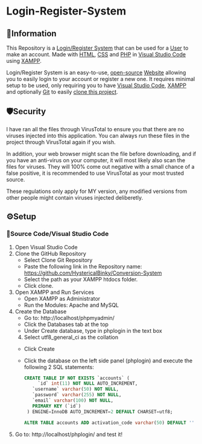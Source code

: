 # Login-Register-System
## 📖Information
This Repository is a [Login/Register System](https://en.wikipedia.org/wiki/Login) that can be used for a [User](https://en.wikipedia.org/wiki/User_(computing)) to make an account. Made with [HTML](https://en.wikipedia.org/wiki/HTML), [CSS](https://en.wikipedia.org/wiki/HTML) and [PHP](https://en.wikipedia.org/wiki/PHP) in [Visual Studio Code](https://code.visualstudio.com/) using [XAMPP](https://sourceforge.net/projects/xampp/).

Login/Register System is an easy-to-use, [open-source](https://en.wikipedia.org/wiki/Open_source) [Website](https://en.wikipedia.org/wiki/Website) allowing you to easily login to your account or register a new one. It requires minimal setup to be used, only requiring you to have [Visual Studio Code](https://code.visualstudio.com/), [XAMPP](https://sourceforge.net/projects/xampp/) and optionally [Git](https://git-scm.com/) to easily [clone this project]().

## 🛡️Security
I have ran all the files through VirusTotal to ensure you that there are no viruses injected into this application. You can always run these files in the project through VirusTotal again if you wish.

In addition, your web browser might scan the file before downloading, and if you have an anti-virus on your computer, it will most likely also scan the files for viruses. They will 100% come out negative with a small chance of a false positive, it is recommended to use VirusTotal as your most trusted source. 

These regulations only apply for MY version, any modified versions from other people might contain viruses injected deliberetly.

## ⚙️Setup

### 📝Source Code/Visual Studio Code
1. Open Visual Studio Code
2. Clone the GitHub Repository
    * Select Clone Git Repository
    * Paste the following link in the Repository name: https://github.com/HystericalBinky/Conversion-System
    * Select the path as your XAMPP htdocs folder.
    * Click clone.
3. Open XAMPP and Run Services
    * Open XAMPP as Administrator
    * Run the Modules: Apache and MySQL
4. Create the Database
    * Go to: http://localhost/phpmyadmin/
    * Click the Databases tab at the top
    * Under Create database, type in phplogin in the text box
    4. Select utf8_general_ci as the collation
    * Click Create
    * Click the database on the left side panel (phplogin) and execute the following 2 SQL statements:
       ```SQL
       CREATE TABLE IF NOT EXISTS `accounts` (
	        `id` int(11) NOT NULL AUTO_INCREMENT,
  	      `username` varchar(50) NOT NULL,
  	      `password` varchar(255) NOT NULL,
  	      `email` varchar(100) NOT NULL,
          PRIMARY KEY (`id`)
        ) ENGINE=InnoDB AUTO_INCREMENT=2 DEFAULT CHARSET=utf8;
       ```

       ```SQL
       ALTER TABLE accounts ADD activation_code varchar(50) DEFAULT ''
       ```
5. Go to: http://localhost/phplogin/ and test it!

